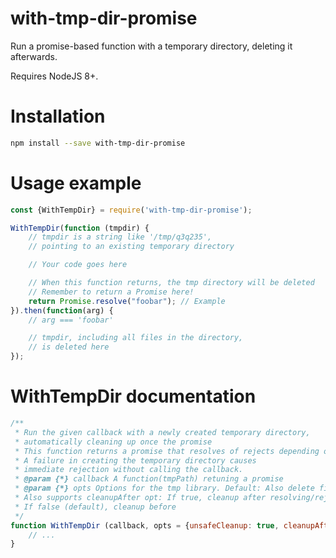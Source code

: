 # with-tmp-dir-promise
Run a promise-based function with a temporary directory, deleting it afterwards.

Requires NodeJS 8+.

# Installation

```sh
npm install --save with-tmp-dir-promise
```

# Usage example

```js
const {WithTempDir} = require('with-tmp-dir-promise');

WithTempDir(function (tmpdir) {
    // tmpdir is a string like '/tmp/q3q235',
    // pointing to an existing temporary directory

    // Your code goes here

    // When this function returns, the tmp directory will be deleted
    // Remember to return a Promise here!
    return Promise.resolve("foobar"); // Example
}).then(function(arg) {
    // arg === 'foobar'

    // tmpdir, including all files in the directory,
    // is deleted here
});
```

# WithTempDir documentation

```js
/**
 * Run the given callback with a newly created temporary directory,
 * automatically cleaning up once the promise
 * This function returns a promise that resolves of rejects depending on
 * A failure in creating the temporary directory causes
 * immediate rejection without calling the callback.
 * @param {*} callback A function(tmpPath) retuning a promise
 * @param {*} opts Options for the tmp library. Default: Also delete files in the directory.
 * Also supports cleanupAfter opt: If true, cleanup after resolving/rejecting the returned Promise.
 * If false (default), cleanup before
 */
function WithTempDir (callback, opts = {unsafeCleanup: true, cleanupAfter: false}) {
    // ...
}
```
